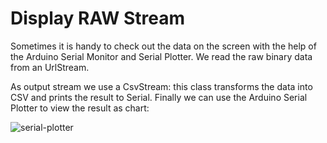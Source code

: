 # Display RAW Stream

Sometimes it is handy to check out the data on the screen with the help of the Arduino Serial Monitor and Serial Plotter.
We read the raw binary data from an UrlStream.

As output stream we use a CsvStream: this class transforms the data into CSV and prints the result to Serial. Finally we can use the Arduino Serial Plotter to view the result as chart:

![serial-plotter](https://pschatzmann.github.io/arduino-audio-tools/resources/serial-plotter-01.png)
